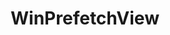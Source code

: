 ---
title: "WinPrefetchView"
description: "NirSoft utility that reads the prefetch files stored in Windows, providing insights into application execution history and frequency."
platforms: ["windows"]
categories: ["Windows Forensics", "Forensics"]
tags: ["prefetch-analysis", "execution-history", "windows-artifacts", "application-tracking", "digital-forensics"]
url: "https://www.nirsoft.net/utils/win_prefetch_view.html"
documentation: "https://www.nirsoft.net/utils/win_prefetch_view.html"
---